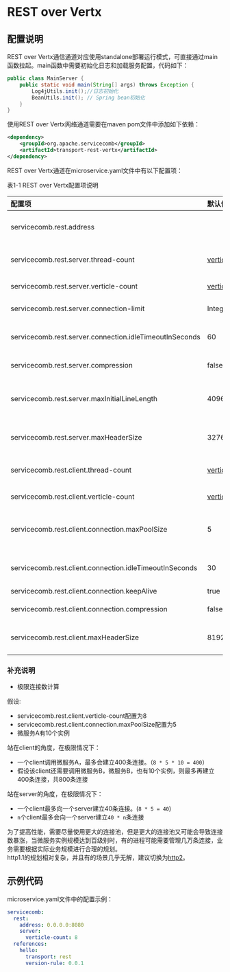 # REST over Vertx

## 配置说明

REST over Vertx通信通道对应使用standalone部署运行模式，可直接通过main函数拉起。main函数中需要初始化日志和加载服务配置，代码如下：

```java
public class MainServer {
    public static void main(String[] args) throws Exception {
        Log4jUtils.init();//日志初始化
        BeanUtils.init(); // Spring bean初始化
    }
}
```

使用REST over Vertx网络通道需要在maven pom文件中添加如下依赖：

```xml
<dependency>
    <groupId>org.apache.servicecomb</groupId>
    <artifactId>transport-rest-vertx</artifactId>
</dependency>
```

REST over Vertx通道在microservice.yaml文件中有以下配置项：

表1-1 REST over Vertx配置项说明

| 配置项                                                  | 默认值                                          | 含义                                          |
| :------------------------------------------------------ | :---------------------------------------------- | :-------------------------------------------- |
| servicecomb.rest.address                                |                                                 | 服务监听地址，不配置表示不监听                |
| servicecomb.rest.server.thread-count                    | [verticle-count](verticle-count.md) | rest server verticle实例数（Deprecated）      |
| servicecomb.rest.server.verticle-count                  | [verticle-count](verticle-count.md) | rest server verticle实例数                    |
| servicecomb.rest.server.connection-limit                | Integer.MAX_VALUE                               | 允许客户端最大连接数                          |
| servicecomb.rest.server.connection.idleTimeoutInSeconds | 60                                              | 服务端连接闲置超时时间，超时连接会被释放      |
| servicecomb.rest.server.compression                     | false                                           | 服务端是否支持启用压缩                        |
| servicecomb.rest.server.maxInitialLineLength            | 4096                                            | 服务端接收请求的最大 initial line 长度，单位字节 |
| servicecomb.rest.server.maxHeaderSize                   | 32768                                           | 服务端接收请求的最大header长度，单位字节      |
| servicecomb.rest.client.thread-count                    | [verticle-count](verticle-count.md) | rest client verticle实例数（Deprecated）      |
| servicecomb.rest.client.verticle-count                  | [verticle-count](verticle-count.md) | rest client verticle实例数                    |
| servicecomb.rest.client.connection.maxPoolSize          | 5                                               | 对一个IP:port组合，在每个连接池中的最大连接数 |
| servicecomb.rest.client.connection.idleTimeoutInSeconds | 30                                              | 连接闲置时间，超时连接会被释放                |
| servicecomb.rest.client.connection.keepAlive            | true                                            | 是否使用长连接                                |
| servicecomb.rest.client.connection.compression          | false                                           | 客户端是否支持启用压缩                        |
| servicecomb.rest.client.maxHeaderSize                   | 8192                                            | 客户端接收响应的最大header长度，单位字节      |

### 补充说明
* 极限连接数计算 
 
假设:  
  * servicecomb.rest.client.verticle-count配置为8
  * servicecomb.rest.client.connection.maxPoolSize配置为5
  * 微服务A有10个实例  

站在client的角度，在极限情况下：
  * 一个client调用微服务A，最多会建立400条连接。（`8 * 5 * 10 = 400`）  
  * 假设该client还需要调用微服务B，微服务B，也有10个实例，则最多再建立400条连接，共800条连接

站在server的角度，在极限情况下：
  * 一个client最多向一个server建立40条连接。(`8 * 5 = 40`)  
  * `n`个client最多会向一个server建立`40 * n`条连接

为了提高性能，需要尽量使用更大的连接池，但是更大的连接池又可能会导致连接数暴涨，当微服务实例规模达到百级别时，有的进程可能需要管理几万条连接，业务需要根据实际业务规模进行合理的规划。  
  http1.1的规划相对复杂，并且有的场景几乎无解，建议切换为[http2](http2.md)。

## 示例代码

microservice.yaml文件中的配置示例：

```yaml
servicecomb:
  rest:
    address: 0.0.0.0:8080
    server:
      verticle-count: 8
  references:
    hello:
      transport: rest
      version-rule: 0.0.1
```
